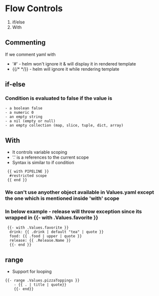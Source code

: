 # Flow Controls

1. if/else
2. With

## Commenting

If we comment yaml with 

- '#' - helm won't ignore it & will display it in rendered template
- {{/* */}} - helm will ignore it while rendering template


## if-else

### Condition is evaluated to false if the value is
    - a boolean false
    - a numeric 0
    - an empty string
    - a nil (empty or null)
    - an empty collection (map, slice, tuple, dict, array)

## With

- It controls variable scoping
- '.' is a references to the current scope
- Syntax is similar to if condition

```
 {{ with PIPELINE }}
  #restricted scope
 {{ end }}
```
### We can't use anyother object available in Values.yaml except the one which is mentioned inside 'with' scope

### In below example - release will throw exception since its wrapped in  {{- with .Values.favorite }}

```
 {{- with .Values.favorite }}
  drink: {{ .drink | default "tea" | quote }}
  food: {{ .food | upper | quote }}
  release: {{ .Release.Name }}
  {{- end }}
```

## range

- Support for looping

```
{{- range .Values.pizzaToppings }}
    - {{ . | title | quote}}
    {{- end}}
```